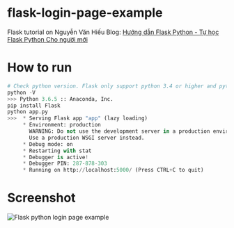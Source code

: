 # flask-login-page-example
Flask tutorial on Nguyễn Văn Hiếu Blog:
[Hướng dẫn Flask Python - Tự học Flask Python Cho người mới](https://nguyenvanhieu.vn/huong-dan-flask-python)

# How to run
```python
# Check python version. Flask only support python 3.4 or higher and python 2.7
python -V
>>> Python 3.6.5 :: Anaconda, Inc.
pip install Flask
python app.py
>>>  * Serving Flask app "app" (lazy loading)
     * Environment: production
       WARNING: Do not use the development server in a production environment.
       Use a production WSGI server instead.
     * Debug mode: on
     * Restarting with stat
     * Debugger is active!
     * Debugger PIN: 287-878-303
     * Running on http://localhost:5000/ (Press CTRL+C to quit)

```
# Screenshot
![Flask python login page example](https://nguyenvanhieu.vn/wp-content/uploads/2018/09/flask-login-page-example-1.png)
